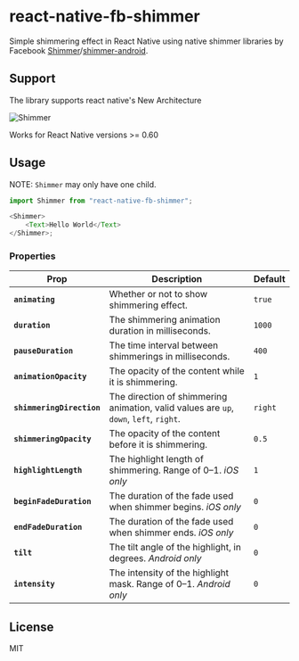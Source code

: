 # react-native-fb-shimmer

Simple shimmering effect in React Native using native shimmer libraries by Facebook [Shimmer](https://github.com/facebook/Shimmer)/[shimmer-android](https://github.com/facebook/shimmer-android).

## Support

The library supports react native's New Architecture

![Shimmer](https://github.com/facebook/Shimmer/blob/master/shimmer.gif?raw=true)

Works for React Native versions >= 0.60

## Usage

NOTE: `Shimmer` may only have one child.

```js
import Shimmer from "react-native-fb-shimmer";

<Shimmer>
    <Text>Hello World</Text>
</Shimmer>;
```

### Properties

| Prop                      | Description                                                                            | Default |
| ------------------------- | -------------------------------------------------------------------------------------- | ------- |
| **`animating`**           | Whether or not to show shimmering effect.                                              | `true`  |
| **`duration`**            | The shimmering animation duration in milliseconds.                                     | `1000`  |
| **`pauseDuration`**       | The time interval between shimmerings in milliseconds.                                 | `400`   |
| **`animationOpacity`**    | The opacity of the content while it is shimmering.                                     | `1`     |
| **`shimmeringDirection`** | The direction of shimmering animation, valid values are `up`, `down`, `left`, `right`. | `right` |
| **`shimmeringOpacity`**   | The opacity of the content before it is shimmering.                                    | `0.5`   |
| **`highlightLength`**     | The highlight length of shimmering. Range of 0–1. _iOS only_                           | `1`     |
| **`beginFadeDuration`**   | The duration of the fade used when shimmer begins. _iOS only_                          | `0`     |
| **`endFadeDuration`**     | The duration of the fade used when shimmer ends. _iOS only_                            | `0`     |
| **`tilt`**                | The tilt angle of the highlight, in degrees. _Android only_                            | `0`     |
| **`intensity`**           | The intensity of the highlight mask. Range of 0–1. _Android only_                      | `0`     |

## License

MIT
